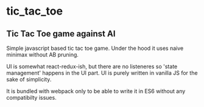 # tic_tac_toe
## Tic Tac Toe game against AI

Simple javascript based tic tac toe game. Under the hood it uses naive minimax without AB pruning.

UI is somewhat react-redux-ish, but there are no listeneres so 'state management' happens in the UI part. UI is purely written in vanilla JS for the sake of simplicity.

It is bundled with webpack only to be able to write it in ES6 without any compatibilty issues.
